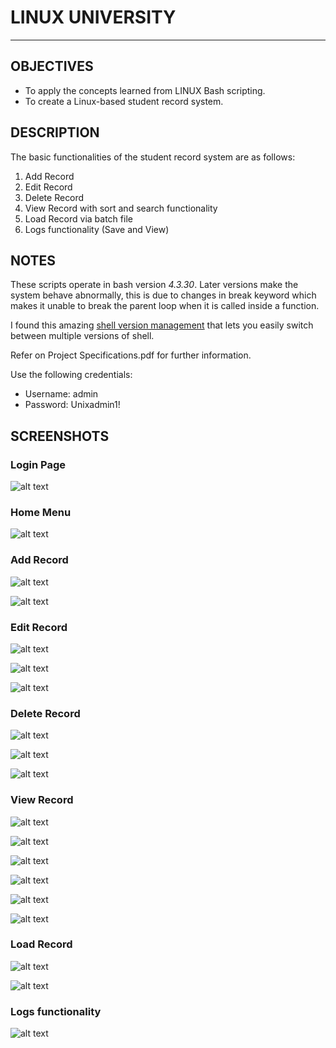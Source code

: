# LINUX UNIVERSITY
---

## OBJECTIVES

- To apply the concepts learned from LINUX Bash scripting.
- To create a Linux-based student record system.


## DESCRIPTION

The basic functionalities of the student record system are as follows:
1.	Add Record
2.	Edit Record
3.	Delete Record
4.	View Record with sort and search functionality  
5.	Load Record via batch file
6.	Logs functionality (Save and View)


## NOTES

These scripts operate in bash version *4.3.30*. Later versions make the system behave abnormally, this is due to changes in break keyword which makes it unable to break the parent loop when it is called inside a function.

I found this amazing [shell version management][shenv] that lets you easily switch between multiple versions of shell.


Refer on Project Specifications.pdf for further information.


Use the following credentials:
- Username: admin
- Password: Unixadmin1!

## SCREENSHOTS

### Login Page

![alt text][Login]



### Home Menu

![alt text][Home]



### Add Record

![alt text][Add1]

![alt text][Add2]



### Edit Record

![alt text][Edit1]

![alt text][Edit2]

![alt text][Edit3]



### Delete Record

![alt text][Delete1]

![alt text][Delete2]

![alt text][Delete3]



### View Record

![alt text][View1]

![alt text][View2]

![alt text][View3]

![alt text][View4]

![alt text][View5]

![alt text][View6]



### Load Record

![alt text][Load1]

![alt text][Load2]



### Logs functionality

![alt text][Logs]




[Login]: https://github.com/tanpatrickf/LINUX-UNIVERSITY/blob/main/Images/LoginPage.PNG "Login Page"
[Home]: https://github.com/tanpatrickf/LINUX-UNIVERSITY/blob/main/Images/HomePage.PNG "Home Page"
[Add1]: https://github.com/tanpatrickf/LINUX-UNIVERSITY/blob/main/Images/AddRecordInput.PNG "Input New Record"
[Add2]: https://github.com/tanpatrickf/LINUX-UNIVERSITY/blob/main/Images/AddRecordConfirmation.PNG "New Record Confirmation"
[Edit1]: https://github.com/tanpatrickf/LINUX-UNIVERSITY/blob/main/Images/EditInput.PNG "Input Student Number"
[Edit2]: https://github.com/tanpatrickf/LINUX-UNIVERSITY/blob/main/Images/EditChanges.PNG "Edit Information"
[Edit3]: https://github.com/tanpatrickf/LINUX-UNIVERSITY/blob/main/Images/EditConfirmation.PNG "Update Changes Confirmation"
[Delete1]: https://github.com/tanpatrickf/LINUX-UNIVERSITY/blob/main/Images/DeleteInput.PNG "Input Student Number"
[Delete2]: https://github.com/tanpatrickf/LINUX-UNIVERSITY/blob/main/Images/DeleteDisplay.PNG "Show Student Information"
[Delete3]: https://github.com/tanpatrickf/LINUX-UNIVERSITY/blob/main/Images/DeleteConfirmation.PNG "Record Deleted Confirmation"
[View1]: https://github.com/tanpatrickf/LINUX-UNIVERSITY/blob/main/Images/ViewMain.PNG "View Menu"
[View2]: https://github.com/tanpatrickf/LINUX-UNIVERSITY/blob/main/Images/ViewSortMenu.PNG "View Sort Menu"
[View3]: https://github.com/tanpatrickf/LINUX-UNIVERSITY/blob/main/Images/ViewSortByName.PNG "View Sort by Name"
[View4]: https://github.com/tanpatrickf/LINUX-UNIVERSITY/blob/main/Images/ViewSearchMenu.PNG "View Search Menu"
[View5]: https://github.com/tanpatrickf/LINUX-UNIVERSITY/blob/main/Images/ViewSearchInput.PNG "View Search Input"
[View6]: https://github.com/tanpatrickf/LINUX-UNIVERSITY/blob/main/Images/ViewSearchResult.PNG "View Search Results"
[Load1]: https://github.com/tanpatrickf/LINUX-UNIVERSITY/blob/main/Images/LoadInput.PNG "Load Input"
[Load2]: https://github.com/tanpatrickf/LINUX-UNIVERSITY/blob/main/Images/LoadVerbose.PNG "Load Results"
[Logs]: https://github.com/tanpatrickf/LINUX-UNIVERSITY/blob/main/Images/Logs.PNG "View Logs"
[shenv]: https://github.com/shenv/shenv


[Block Diagram]: https://github.com/tanpatrickf/PID-Cooling-Fan/blob/main/Images/Block%20Diagram.png "Block Diagram"
[GUI]: https://github.com/tanpatrickf/PID-Cooling-Fan/blob/main/Images/Matlab%20GUI.png "GUI"
[Prototype]: https://github.com/tanpatrickf/PID-Cooling-Fan/blob/main/Images/Protoype%20Picture.jpg "Prototype"
